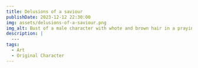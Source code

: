 ```yaml
---
title: Delusions of a saviour
publishDate: 2023-12-12 22:30:00
img: assets/delusions-of-a-saviour.png
img_alt: Bust of a male character with whote and brown hair in a praying position in front of a stained glass background which resembles a halo
description: |
  ---
tags:
  - Art
  - Original Character
---
```

